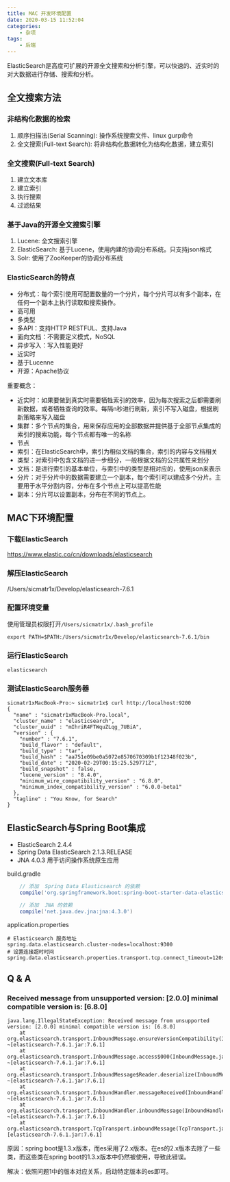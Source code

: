 ```yaml
---
title: MAC 开发环境配置
date: 2020-03-15 11:52:04
categories:
    - 杂项
tags: 
    - 后端
---
```


ElasticSearch是高度可扩展的开源全文搜索和分析引擎，可以快速的、近实时的对大数据进行存储、搜索和分析。

## 全文搜索方法

### 非结构化数据的检索

1. 顺序扫描法(Serial Scanning): 操作系统搜索文件、linux gurp命令
2. 全文搜索(Full-text Search): 将非结构化数据转化为结构化数据，建立索引

### 全文搜索(Full-text Search)

1. 建立文本库
2. 建立索引
3. 执行搜索
4. 过滤结果

### 基于Java的开源全文搜索引擎

1. Lucene: 全文搜索引擎
2. ElasticSearch: 基于Lucene，使用内建的协调分布系统。只支持json格式
3. Solr: 使用了ZooKeeper的协调分布系统

### ElasticSearch的特点

- 分布式：每个索引使用可配置数量的一个分片，每个分片可以有多个副本，在任何一个副本上执行读取和搜索操作。
- 高可用
- 多类型
- 多API：支持HTTP RESTFUL、支持Java
- 面向文档：不需要定义模式，NoSQL
- 异步写入：写入性能更好
- 近实时
- 基于Lucenne
- 开源：Apache协议

重要概念：
- 近实时：如果要做到真实时需要牺牲索引的效率，因为每次搜索之后都需要刷新数据，或者牺牲查询的效率。每隔n秒进行刷新，索引不写入磁盘，根据刷新策略来写入磁盘
- 集群：多个节点的集合，用来保存应用的全部数据并提供基于全部节点集成的索引的搜索功能，每个节点都有唯一的名称
- 节点
- 索引：在ElasticSearch中，索引为相似文档的集合，索引的内容与文档相关
- 类型：对索引中包含文档的进一步细分，一般根据文档的公共属性来划分
- 文档：是进行索引的基本单位，与索引中的类型是相对应的，使用json来表示
- 分片：对于分片中的数据需要建立一个副本，每个索引可以建成多个分片。主要用于水平分割内容，分布在多个节点上可以提高性能
- 副本：分片可以设置副本，分布在不同的节点上。

## MAC下环境配置

### 下载ElasticSearch

https://www.elastic.co/cn/downloads/elasticsearch

### 解压ElasticSearch

/Users/sicmatr1x/Develop/elasticsearch-7.6.1

### 配置环境变量

使用管理员权限打开`/Users/sicmatr1x/.bash_profile`

```
export PATH=$PATH:/Users/sicmatr1x/Develop/elasticsearch-7.6.1/bin
```

### 运行ElasticSearch

```shell
elasticsearch
```

### 测试ElasticSearch服务器

```
sicmatr1xMacBook-Pro:~ sicmatr1x$ curl http://localhost:9200
{
  "name" : "sicmatr1xMacBook-Pro.local",
  "cluster_name" : "elasticsearch",
  "cluster_uuid" : "mIhriR4FTWquZLqg_7UBiA",
  "version" : {
    "number" : "7.6.1",
    "build_flavor" : "default",
    "build_type" : "tar",
    "build_hash" : "aa751e09be0a5072e8570670309b1f12348f023b",
    "build_date" : "2020-02-29T00:15:25.529771Z",
    "build_snapshot" : false,
    "lucene_version" : "8.4.0",
    "minimum_wire_compatibility_version" : "6.8.0",
    "minimum_index_compatibility_version" : "6.0.0-beta1"
  },
  "tagline" : "You Know, for Search"
}
```

## ElasticSearch与Spring Boot集成

- ElasticSearch 2.4.4
- Spring Data ElasticSearch 2.1.3.RELEASE
- JNA 4.0.3 用于访问操作系统原生应用

build.gradle

```gradle
    // 添加  Spring Data Elasticsearch 的依赖
    compile('org.springframework.boot:spring-boot-starter-data-elasticsearch')

    // 添加  JNA 的依赖
    compile('net.java.dev.jna:jna:4.3.0')
```

application.properties

```properties
# Elasticsearch 服务地址
spring.data.elasticsearch.cluster-nodes=localhost:9300
# 设置连接超时时间
spring.data.elasticsearch.properties.transport.tcp.connect_timeout=120s
```

## Q & A

### Received message from unsupported version: [2.0.0] minimal compatible version is: [6.8.0]

```
java.lang.IllegalStateException: Received message from unsupported version: [2.0.0] minimal compatible version is: [6.8.0]
	at org.elasticsearch.transport.InboundMessage.ensureVersionCompatibility(InboundMessage.java:152) ~[elasticsearch-7.6.1.jar:7.6.1]
	at org.elasticsearch.transport.InboundMessage.access$000(InboundMessage.java:37) ~[elasticsearch-7.6.1.jar:7.6.1]
	at org.elasticsearch.transport.InboundMessage$Reader.deserialize(InboundMessage.java:70) ~[elasticsearch-7.6.1.jar:7.6.1]
	at org.elasticsearch.transport.InboundHandler.messageReceived(InboundHandler.java:114) ~[elasticsearch-7.6.1.jar:7.6.1]
	at org.elasticsearch.transport.InboundHandler.inboundMessage(InboundHandler.java:103) ~[elasticsearch-7.6.1.jar:7.6.1]
	at org.elasticsearch.transport.TcpTransport.inboundMessage(TcpTransport.java:667) [elasticsearch-7.6.1.jar:7.6.1]
```

原因：spring boot是1.3.x版本，而es采用了2.x版本。在es的2.x版本去除了一些类，而这些类在spring boot的1.3.x版本中仍然被使用，导致此错误。

解决：依照问题1中的版本对应关系，启动特定版本的es即可。
